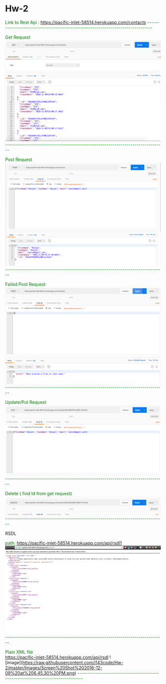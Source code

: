 # Hw-2

<span style="color: green">Link to Rest Api : https://pacific-inlet-58514.herokuapp.com/contacts </span>
<span style="color: green"> -------------------------------------------------------------------------------- </span>

<span style="color: green"> Get Request </span>
![image](https://github.com/i143code/Hw-2/blob/master/Images/Screen%20Shot%202016-11-03%20at%203.25.57%20PM.png)
<span style="color: green"> -------------------------------------------------------------------------------- </span>


<span style="color: green"> Post Request </span>
![image](https://github.com/i143code/Hw-2/blob/master/Images/Screen%20Shot%202016-11-03%20at%203.27.22%20PM.png)
<span style="color: green"> -------------------------------------------------------------------------------- </span>

<span style="color: green">Failed Post Request </span>
![image](https://github.com/i143code/Hw-2/blob/master/Images/Screen%20Shot%202016-11-03%20at%203.27.44%20PM.png)
<span style="color: green"> -------------------------------------------------------------------------------- </span>

<span style="color: green"> Update/Put Request</span>
![image](https://github.com/i143code/Hw-2/blob/master/Images/Screen%20Shot%202016-11-03%20at%203.28.43%20PM.png)
<span style="color: green"> -------------------------------------------------------------------------------- </span>



<span style="color: green"> Delete ( find Id from get request) </span>
![image](https://github.com/i143code/Hw-2/blob/master/Images/Screen%20Shot%202016-11-03%20at%204.14.15%20PM.png)
<span style="color: green"> -------------------------------------------------------------------------------- </span>

RSDL <br />

<span style="color: green"> path: https://pacific-inlet-58514.herokuapp.com/api/rsdl1 <br /> </span>
![image](https://raw.githubusercontent.com/i143code/Hw-2/master/Images/Screen%20Shot%202016-12-09%20at%206.45.39%20PM.png)
<span style="color: green"> -------------------------------------------------------------------------------- </span>

<span style="color: green"> Plain XML file <br /> https://pacific-inlet-58514.herokuapp.com/api/rsdl</span>
![image])https://raw.githubusercontent.com/i143code/Hw-2/master/Images/Screen%20Shot%202016-12-09%20at%206.45.30%20PM.png)
<span style="color: green"> -------------------------------------------------------------------------------- </span>
